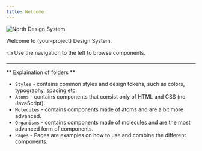 ```yaml
---
title: Welcome
---
```


![North Design System](/assets/images/north_promotion.jpg)


Welcome to (your-project) Design System.

👈 Use the navigation to the left to browse components.


---
** Explaination of folders **
- `Styles` - contains common styles and design tokens, such as colors, typography, spacing etc.
- `Atoms` - contains components that consist only of HTML and CSS (no JavaScript).
- `Molecules` - contains components made of atoms and are a bit more advanced.
- `Organisms` - contains components made of molecules and are the most advanced form of components.
- `Pages` - Pages are examples on how to use and combine the different components.

